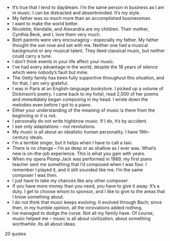  - It’s true that I tend to daydream. I’m the same person in business as I am in music: I can be distracted and absentminded. It’s my style.
 - My father was so much more than an accomplished businessman.
 - I want to make the world better.
 - Nicolette, Kendalle, and Alexandra are my children. Their mother, Cynthia Beck, and I, love them very much.
 - Both parents were very encouraging – especially my father. My father thought the sun rose and set with me. Neither one had a musical background or any musical talent. They liked classical music, but neither could carry a tune.
 - I don’t think events in your life affect your music.
 - I’ve had every advantage in the world, despite the 18 years of silence which were nobody’s fault but mine.
 - The Getty family has been fully supportive throughout this situation, and for that, I am very grateful.
 - I was in Paris at an English-language bookstore. I picked up a volume of Dickinson’s poetry. I came back to my hotel, read 2,000 of her poems and immediately began composing in my head. I wrote down the melodies even before I got to a piano.
 - Either your understanding of the meaning of music is there from the beginning or it is not.
 - I personally do not write highbrow music. If I do, it’s by accident.
 - I see only adaptations – not revolutions.
 - My music is all about an idealistic human personality. I have 19th-century ideals.
 - I’m a terrible singer, but it helps when I have to call a taxi.
 - There is no change – I’m as deep or as shallow as I ever was. What’s new is on-the-job experience. This is what you gain with years.
 - When my opera Plump Jack was performed in 1989, my first piano teacher sent me something that I’d composed when I was four. I remember I played it, and it still sounded like me. I’m the same composer I was then.
 - I just have to take my chances like any other composer.
 - If you have more money than you need, you have to give it away. It’s a duty. I get to choose whom to sponsor, and I like to give to the areas that I know something about.
 - I do not think that music keeps evolving. It evolved through Bach; since then, in my humble opinion, all the innovations added nothing.
 - Ive managed to dodge the curse. Not all my family have. Of course, music helped me – music is all about civilization, about something worthwhile. Its all about ideas.

20 quotes